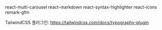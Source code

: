 react-multi-carousel
react-markdown
react-syntax-highlighter
react-icons
remark-gfm

TailwindCSS 플러그인: https://tailwindcss.com/docs/typography-plugin
